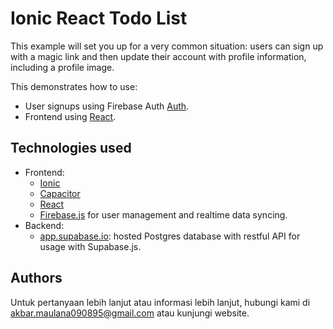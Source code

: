 # Ionic React Todo List

This example will set you up for a very common situation: users can sign up with a magic link and then update their account with profile information, including a profile image.

This demonstrates how to use:

- User signups using Firebase Auth [Auth](https://firebase.google.com/docs/auth).
- Frontend using [React](http://reactjs.org).

## Technologies used

- Frontend:
  - [Ionic](https://ionicframework.com)
  - [Capacitor](https://capacitorjs.com)
  - [React](https://reactjs.org)
  - [Firebase.js](https://firebase.google.com/docs/web/setup) for user management and realtime data syncing.
- Backend:
  - [app.supabase.io](https://app.supabase.io/): hosted Postgres database with restful API for usage with Supabase.js.

## Authors
Untuk pertanyaan lebih lanjut atau informasi lebih lanjut, hubungi kami di akbar.maulana090895@gmail.com atau kunjungi website.
